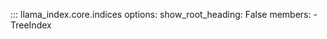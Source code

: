 ::: llama_index.core.indices
    options:
      show_root_heading: False
      members:
        - TreeIndex
